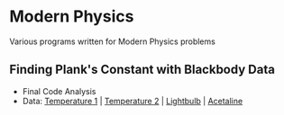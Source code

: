 # **Modern Physics**
Various programs written for Modern Physics problems

## Finding Plank's Constant with Blackbody Data
* Final Code Analysis
* Data: [Temperature 1](T1.csv) | [Temperature 2](T2.csv) | [Lightbulb](lightbulb.csv) | [Acetaline](Acetaline.csv)
